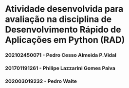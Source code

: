 # Atividade desenvolvida para avaliação na disciplina de Desenvolvimento Rápido de Aplicações em Python (RAD)
### 202102450071 - Pedro Cesso Almeida P.Vidal
### 201701191261 - Philipe Lazzarini Gomes Paiva
### 202003019232 - Pedro Waite
